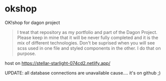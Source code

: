 # okshop
OK!shop for dagon project

> I treat that repository as my portfolio and part of the Dagon Project. Please keep in mine that it will be never fully completed and it is the mix of different technologies. Don't be suprised when you will see scss used in one file and styled components in the other. I do that on purpose.  

host on https://stellar-starlight-074cd2.netlify.app/

UPDATE: all database connections are unavailable cause.... it's on github ;) 



